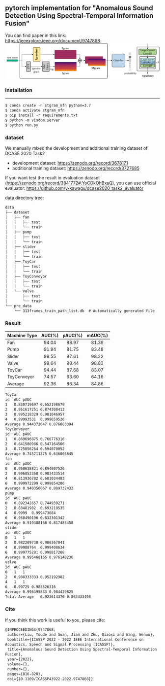 ## pytorch implementation for "Anomalous Sound Detection Using Spectral-Temporal Information Fusion"
You can find paper in this link: https://ieeexplore.ieee.org/document/9747868.
![structure](./structure.png)
### Installation

---

```shell
$ conda create -n stgram_mfn python=3.7
$ conda activate stgram_mfn
$ pip install -r requirements.txt
$ python -m visdom.server
$ python run.py
```

### dataset
We manually mixed the development and additional training dataset of DCASE 2020 Task2
+ development dataset: https://zenodo.org/record/3678171
+ additional training dataset: https://zenodo.org/record/3727685

If you want test the result in evaluation dataset (https://zenodo.org/record/3841772#.YoCDkOhBxaQ), you can use official evaluator: https://github.com/y-kawagu/dcase2020_task2_evaluator


data directory tree:
```text
data
├── dataset
│   ├── fan
│   │   ├── test
│   │   └── train
│   ├── pump
│   │   ├── test
│   │   └── train
│   ├── slider
│   │   ├── test
│   │   └── train
│   ├── ToyCar
│   │   ├── test
│   │   └── train
│   ├── ToyConveyor
│   │   ├── test
│   │   └── train
│   └── valve
│       ├── test
│       └── train
└── pre_data
    └── 313frames_train_path_list.db  # Automatically generated file
```

### Result
 | Machine Type | AUC(%) | pAUC(%) | mAUC(%) |
 | --------     | :-----:| :----:  | :----:  |
 | Fan          | 94.04  | 88.97   | 81.39   |
 | Pump         | 91.94  | 81.75   | 83.48   |
 | Slider       | 99.55  | 97.61   | 98.22   |
 | Valve        | 99.64  | 98.44   | 98.83   |
 | ToyCar       | 94.44  | 87.68   | 83.07   |
 | ToyConveyor  | 74.57  | 63.60   | 64.16   |
 | Average      | 92.36  | 86.34   | 84.86   |
 
 ```text
ToyCar		
id	AUC	pAUC
1	0.830719697	0.652198679
2	0.951617251	0.874308413
3	0.995218329	0.981046957
4	0.99993531	0.999659526
Average	0.944372647	0.876803394
ToyConveyor		
id	AUC	pAUC
1	0.869696875	0.766776316
2	0.641580986	0.547164566
3	0.725856264	0.594070052
Average	0.745711375	0.636003645
fan		
id	AUC	pAUC
0	0.950638821	0.894607526
2	0.996852368	0.983433514
4	0.813936782	0.681034483
6	0.999972299	0.999854206
Average	0.940350067	0.889732432
pump		
id	AUC	pAUC
0	0.892342657	0.744939271
2	0.83481982	0.693219535
4	0.9999	0.999473684
6	0.950490196	0.832301342
Average	0.919388168	0.817483458
slider		
id	AUC	pAUC
0	1	1
2	0.982209738	0.906367041
4	0.99988764	0.999408634
6	0.999775281	0.998817268
Average	0.995468165	0.976148236
valve		
id	AUC	pAUC
0	1	1
2	0.988333333	0.952192982
4	1	1
6	0.99725	0.985526316
Average	0.996395833	0.984429825
Total Average	0.923614376	0.863433498
```
 
 ### Cite
 If you think this work is useful to you, please cite:
 ```text
@INPROCEEDINGS{9747868,
  author={Liu, Youde and Guan, Jian and Zhu, Qiaoxi and Wang, Wenwu},
  booktitle={ICASSP 2022 - 2022 IEEE International Conference on Acoustics, Speech and Signal Processing (ICASSP)}, 
  title={Anomalous Sound Detection Using Spectral-Temporal Information Fusion}, 
  year={2022},
  volume={},
  number={},
  pages={816-820},
  doi={10.1109/ICASSP43922.2022.9747868}}
```
